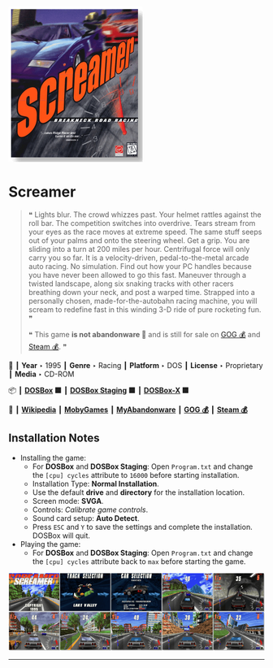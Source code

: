 ![](Thumbnail.png "application-thumbnail")

# Screamer

> ❝ Lights blur. The crowd whizzes past. Your helmet rattles against the roll bar. The competition switches into overdrive. Tears stream from your eyes as the race moves at extreme speed. The same stuff seeps out of your palms and onto the steering wheel. Get a grip. You are sliding into a turn at 200 miles per hour. Centrifugal force will only carry you so far. It is a velocity-driven, pedal-to-the-metal arcade auto racing. No simulation. Find out how your PC handles because you have never been allowed to go this fast. Maneuver through a twisted landscape, along six snaking tracks with other racers breathing down your neck, and post a warped time. Strapped into a personally chosen, made-for-the-autobahn racing machine, you will scream to redefine fast in this winding 3-D ride of pure rocketing fun. ❞
>
> ❝ This game **is not abandonware 🚫** and is still for sale on [GOG 💰](https://www.gog.com/en/game/screamer) and [Steam 💰](https://store.steampowered.com/app/697580/Screamer/). ❞
>

📌 ┃ **Year** ‣ 1995 ┃ **Genre** ‣ Racing ┃ **Platform** ‣ DOS ┃ **License** ‣ Proprietary ┃ **Media** ‣ CD-ROM 

📦 ┃ **[DOSBox](https://www.dosbox.com/) 🟩** ┃ **[DOSBox Staging](https://dosbox-staging.github.io/) 🟩** ┃ **[DOSBox-X](https://dosbox-x.com/) 🟩** 

📎 ┃ **[Wikipedia](https://en.wikipedia.org/wiki/Screamer_(video_game))** ┃ **[MobyGames](https://www.mobygames.com/game/621/screamer/)** ┃ **[MyAbandonware](https://www.myabandonware.com/game/screamer-36y)** ┃ **[GOG 💰](https://www.gog.com/en/game/screamer)** ┃ **[Steam 💰](https://store.steampowered.com/app/697580/Screamer/)** 

## Installation Notes
- Installing the game:
  - For **DOSBox** and **DOSBox Staging**: Open `Program.txt` and change the `[cpu] cycles` attribute to `16000` before starting installation.
  - Installation Type: **Normal Installation**.
  - Use the default **drive** and **directory** for the installation location.
  - Screen mode: **SVGA**.
  - Controls: *Calibrate game controls*.
  - Sound card setup: **Auto Detect**.
  - Press `ESC` and `Y` to save the settings and complete the installation. DOSBox will quit.
- Playing the game:
  - For **DOSBox** and **DOSBox Staging**: Open `Program.txt` and change the `[cpu] cycles` attribute back to `max` before starting the game.

![](Montage.png "Screamer")

---

